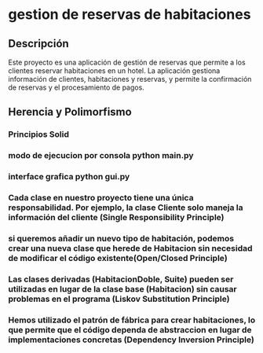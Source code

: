 # gestion de reservas de habitaciones

## Descripción

Este proyecto es una aplicación de gestión de reservas que permite a los clientes reservar habitaciones en un hotel. La aplicación gestiona información de clientes, habitaciones y reservas, y permite la confirmación de reservas y el procesamiento de pagos.

## Herencia y Polimorfismo

### Principios Solid

### modo de ejecucion por consola python main.py

### interface grafica python gui.py

### Cada clase en nuestro proyecto tiene una única responsabilidad. Por ejemplo, la clase Cliente solo maneja la información del cliente (Single Responsibility Principle)

### si queremos añadir un nuevo tipo de habitación, podemos crear una nueva clase que herede de Habitacion sin necesidad de modificar el código existente(Open/Closed Principle)

### Las clases derivadas (HabitacionDoble, Suite) pueden ser utilizadas en lugar de la clase base (Habitacion) sin causar problemas en el programa (Liskov Substitution Principle)

### Hemos utilizado el patrón de fábrica para crear habitaciones, lo que permite que el código dependa de abstraccion en lugar de implementaciones concretas (Dependency Inversion Principle)
